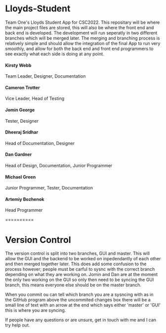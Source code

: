 # Lloyds-Student
Team One's Lloyds Student App for CSC2022. This repositary will be where the main project files are stored, this will also be where the front end and back end is developed. The development will run seperatly in two different branches which will be merged later. The merging and branching process is relatively simple and should allow the integration of the final App to run very smoothly, and allow for both the back end and front end programmers to see exactly what each side is doing at any point.

#### Kirsty Webb
Team Leader, Designer, Documentation

#### Cameron Trotter
Vice Leader, Head of Testing

#### Jomin George
Tester, Designer

#### Dheeraj Sridhar
Head of Documentation, Designer

#### Dan Gardner
Head of Design, Documentation, Junior Programmer

#### Michael Green
Junior Programmer, Tester, Documentation

#### Artemiy Bozhenok
Head Programmer

==========

# Version Control
The version control is split into two branches, GUI and master. This will allow the GUI and the backend to be worked on inpedendantly of each other and then merged together later. This does add some confusion to the process however; people must be carful to sysnc with the correct branch depending on what they are working on. Jomin and Dan are at the moment the only two working on the GUI so only then need to be syncing the GUI branch, this means everyone else should be on the master branch.

When you commit ou can tell which branch you are a sysncing with as in the GitHub program above the uncommited changes box there will be a small line of text with an arrow at the end which says either 'master' or 'GUI' this is where you are syncing.

If people have any questions or are unsure, get in touch with me and I can try help out.